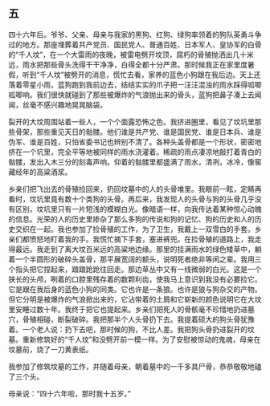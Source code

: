    

## 五

四十六年后。爷爷、父亲、母亲与我家的黑狗、红狗、绿狗率领着的狗队英勇斗争过的地方。那座埋葬着共产党员、国民党人、普通百姓、日本军人、皇协军的白骨的“千人坟”，在一个大雷雨的夜晚，被雷电劈开坟顶，腐朽的骨殖抛洒出几十米远，雨水把那些骨头洗得干干净净，白得全都十分严肃。那时候我正在家里度暑假，听到“千人坟”被劈开的消息，慌忙去看，家养的蓝色小狗跟在我后边。天上还落着零星小雨，蓝狗跑到我前边去，结结实实的爪子把一汪汪混浊的雨水踩得呱唧呱唧响。我们很快就碰到了那些被爆炸的气浪抛出来的骨头，蓝狗把鼻子凑上去闻闻，丝毫不感兴趣地晃晃脑袋。

裂开的大坟周围站着一些人，一个个面露恐怖之色。我挤进圈里，看见了坟坑里那些骨架，那些重见天日的骷髅。他们谁是共产党、谁是国民党、谁是日本兵、谁是伪军、谁是百姓，只怕省委书记也辨别不清了。各种头盖骨都是一个形状，密密地挤在一个坑里，完全平等地被同样的雨水浇灌着。稀疏的雨点凄凉地敲打着青白的骷髅，发出入木三分的刻毒声响。仰着的骷髅里都盛满了雨水，清冽，冰冷，像窖藏经年的高粱酒浆。

乡亲们把飞出去的骨殖捡回来，扔回坟墓中的人的头骨堆里。我眼前一眩，定睛再看时，坟坑里竟有数十个类狗的头骨。再后来，我发现人的头骨与狗的头骨几乎没有区别，坟坑里只有一片短浅的模糊白光。像暗语一样，向我传达着某种惊心动魄的信息。光荣的人的历史里掺杂了那么多狗的传说和狗的记忆、狗的历史和人的历史交织在一起。我也参加了捡骨殖的工作，为了卫生，我戴上一双雪白的手套。乡亲们都愤怒地盯着我的手。我慌忙摘下手套，塞进裤兜。在捡骨殖的道路上，我走得最远。我走到了离大坟百米远的高粱地边缘。那里的挂满雨水的绿色矮草中，躺着一个半圆形的破碎头盖骨，那平展宽阔的额头，说明死者绝非等闲之辈。我用三个指头把它捏起来，踉踉跄跄往回走。那边草丛中又有一线微弱的白光。这是一个狭长的头颅，咧着的口腔里残存着的数颗利齿，使我马上意识到我没有必要捡它。它是跟在我后身的蓝色小狗的同类。它也许是一条狼。也许是狼与狗杂交的产物。但它分明是被爆炸的气浪掀出来的，它沾带着的土屑和它崭新的颜色说明它在大坟里安睡过数十年。我终于把它也提起来。乡亲们把死人的骨骸毫不珍惜地扔进墓穴，骨殖相碰，断裂破碎。我把那半个人头骨扔下去。我提着硕大的狗头骨犹豫着。一个老人说：扔下去吧，那时候的狗，不比人差。我把狗头骨扔进裂开的坟墓。重新修筑好的“千人坟”和没劈开前一模一样。为了安慰被惊动的鬼魂，母亲在坟墓前，烧了一刀黄表纸。

我参加了修筑坟墓的工作，并随着母亲，朝着墓中的一千多具尸骨，恭恭敬敬地磕了三个头。

母亲说：“四十六年啦，那时我十五岁。”